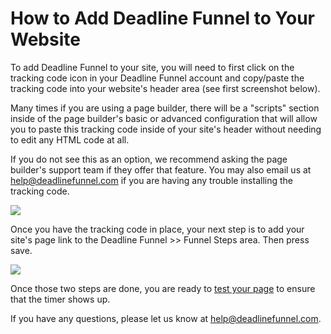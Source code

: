 # How to Add Deadline Funnel to Your Website

To add Deadline Funnel to your site, you will need to first click on the tracking code icon in your Deadline Funnel account and copy/paste the tracking code into your website's header area \(see first screenshot below\).

Many times if you are using a page builder, there will be a "scripts" section inside of the page builder's basic or advanced configuration that will allow you to paste this tracking code inside of your site's header without needing to edit any HTML code at all.

If you do not see this as an option, we recommend asking the page builder's support team if they offer that feature. You may also email us at [help@deadlinefunnel.com](mailto:mailto:help@deadlinefunnel.com) if you are having any trouble installing the tracking code.

![](https://d33v4339jhl8k0.cloudfront.net/docs/assets/53974d6ce4b0c76107b109d1/images/5d07b9a904286318cac45741/file-hwzKLNXVOK.jpg)

Once you have the tracking code in place, your next step is to add your site's page link to the Deadline Funnel &gt;&gt; Funnel Steps area. Then press save.

![](https://d33v4339jhl8k0.cloudfront.net/docs/assets/53974d6ce4b0c76107b109d1/images/5d07bc4b2c7d3a1cad5b73cf/file-Izj1dr7KJw.jpg)

Once those two steps are done, you are ready to [test your page](https://documentation.deadlinefunnel.com/article/660-how-to-test-your-deadline-funnel) to ensure that the timer shows up.

If you have any questions, please let us know at [help@deadlinefunnel.com](mailto:mailto:help@deadlinefunnel.com).

